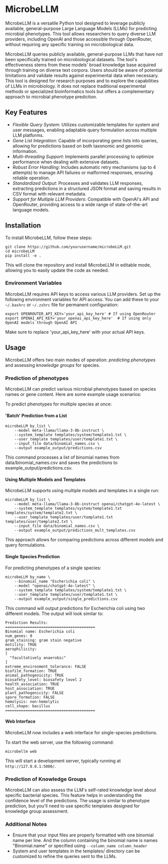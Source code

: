# MicrobeLLM

MicrobeLLM is a versatile Python tool designed to leverage publicly available, general-purpose Large Language Models (LLMs) for predicting microbial phenotypes. This tool allows researchers to query diverse LLM providers, including OpenAI and those accessible through OpenRouter, without requiring any specific training on microbiological data.

MicrobeLLM queries publicly available, general-purpose LLMs that have not been specifically trained on microbiological datasets. The tool's effectiveness stems from these models' broad knowledge base acquired through training on diverse text corpora. Users should be aware of potential limitations and validate results against experimental data when necessary.
This tool is designed for research purposes and to explore the capabilities of LLMs in microbiology. It does not replace traditional experimental methods or specialized bioinformatics tools but offers a complementary approach to microbial phenotype prediction.

## Key Features

- *Flexible Query System*: Utilizes customizable templates for system and user messages, enabling adaptable query formulation across multiple LLM platforms.
- *Gene List Integration*: Capable of incorporating gene lists into queries, allowing for predictions based on both taxonomic and genomic information.
- *Multi-threading Support*: Implements parallel processing to optimize performance when dealing with extensive datasets.
- *Robust Error Handling*: Includes automatic retry mechanisms (up to 4 attempts) to manage API failures or malformed responses, ensuring reliable operation.
- *Standardized Output*: Processes and validates LLM responses, extracting predictions in a structured JSON format and saving results in CSV format with relevant metadata.
- *Support for Multiple LLM Providers*: Compatible with OpenAI's API and OpenRouter, providing access to a wide range of state-of-the-art language models.

## Installation

To install MicrobeLLM, follow these steps:

```
git clone https://github.com/yourusername/microbeLLM.git
cd microbeLLM
pip install -e .
```

This will clone the repository and install MicrobeLLM in editable mode, allowing you to easily update the code as needed.

### Environment Variables

MicrobeLLM requires API keys to access various LLM providers. Set up the following environment variables for API access. You can add these to your `~/.bashrc` or `~/.zshrc` file for permanent configuration:

```
export OPENROUTER_API_KEY='your_api_key_here' # If using OpenRouter
export OPENAI_API_KEY='your_openai_api_key_here'  # If using only OpenAI models through OpenAI API
```

Make sure to replace 'your_api_key_here' with your actual API keys.

## Usage

MicrobeLLM offers two main modes of operation: *predicting phenotypes* and assessing *knowledge groups* for species.

### Prediction of phenotypes

MicrobeLLM can predict various microbial phenotypes based on species names or gene content. Here are some example usage scenarios:


To predict phenotypes for multiple species at once:

#### 'Batch' Prediction from a List

```
microbeLLM by_list \
    --model meta-llama/llama-3-8b-instruct \
    --system_template templates/system/template1.txt \
    --user_template templates/user/template1.txt \
    --input_file data/binomial_names.csv \
    --output example_output/predictions.csv
```

This command processes a list of binomial names from data/binomial_names.csv and saves the predictions to example_output/predictions.csv.

#### Using Multiple Models and Templates

MicrobeLLM supports using multiple models and templates in a single run:

```
microbeLLM by_list \
    --model meta-llama/llama-3-8b-instruct openai/chatgpt-4o-latest \
    --system_template templates/system/template1.txt templates/system/template2.txt \
    --user_template templates/user/template1.txt templates/user/template2.txt \
    --input_file data/binomial_names.csv \
    --output example_output/predictions_mult_templates.csv
```

This approach allows for comparing predictions across different models and query formulations.

#### Single Species Prediction

For predicting phenotypes of a single species:

```
microbeLLM by_name \
    --binomial_name "Escherichia coli" \
    --model "openai/chatgpt-4o-latest" \
    --system_template templates/system/template1.txt \
    --user_template templates/user/template1.txt \
    --output example_output/single_predictions.csv
```

This command will output predictions for Escherichia coli using two different models. The output will look similar to:

```
Prediction Results:
========================================
Binomial name: Escherichia coli
num_genes: 0
gram_staining: gram stain negative
motility: TRUE
aerophilicity:
[
  "facultatively anaerobic"
]
extreme_environment_tolerance: FALSE
biofilm_formation: TRUE
animal_pathogenicity: TRUE
biosafety_level: biosafety level 2
health_association: TRUE
host_association: TRUE
plant_pathogenicity: FALSE
spore_formation: FALSE
hemolysis: non-hemolytic
cell_shape: bacillus
========================================
```
#### Web Interface

MicrobeLLM now includes a web interface for single-species predictions. 

To start the web server, use the following command:

```
microbellm web  
```

This will start a development server, typically running at `http://127.0.0.1:5000/`.

### Prediction of Knowledge Groups

MicrobeLLM can also assess the LLM's self-rated knowledge level about specific bacterial species. This feature helps in understanding the confidence level of the predictions. The usage is similar to phenotype prediction, but you'll need to use specific templates designed for knowledge group assessment.

### Additional Notes

- Ensure that your input files are properly formatted with one binomial name per line. And the column containing the binomial name is names "Binomial.name" or specified using `--column_name column_header`
- System and user templates in the templates/ directory can be customized to refine the queries sent to the LLMs.
